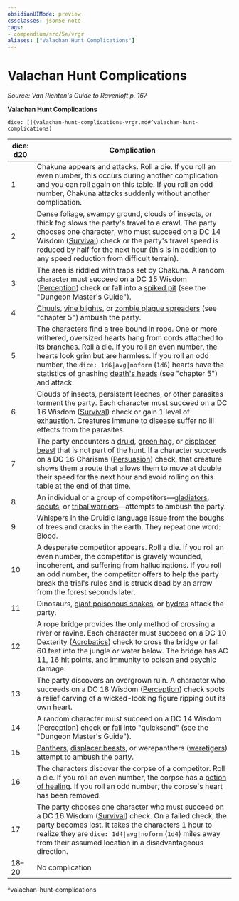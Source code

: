```yaml
---
obsidianUIMode: preview
cssclasses: json5e-note
tags:
- compendium/src/5e/vrgr
aliases: ["Valachan Hunt Complications"]
---
```

# Valachan Hunt Complications
*Source: Van Richten's Guide to Ravenloft p. 167* 

**Valachan Hunt Complications**

`dice: [](valachan-hunt-complications-vrgr.md#^valachan-hunt-complications)`

| dice: d20 | Complication |
|-----------|--------------|
| 1 | Chakuna appears and attacks. Roll a die. If you roll an even number, this occurs during another complication and you can roll again on this table. If you roll an odd number, Chakuna attacks suddenly without another complication. |
| 2 | Dense foliage, swampy ground, clouds of insects, or thick fog slows the party's travel to a crawl. The party chooses one character, who must succeed on a DC 14 Wisdom ([Survival](/3-Mechanics/CLI/rules/skills.md#Survival)) check or the party's travel speed is reduced by half for the next hour (this is in addition to any speed reduction from difficult terrain). |
| 3 | The area is riddled with traps set by Chakuna. A random character must succeed on a DC 15 Wisdom ([Perception](/3-Mechanics/CLI/rules/skills.md#Perception)) check or fall into a [spiked pit](/3-Mechanics/CLI/traps-hazards/pits.md) (see the "Dungeon Master's Guide"). |
| 4 | [Chuuls](/3-Mechanics/CLI/bestiary/aberration/chuul.md), [vine blights](/3-Mechanics/CLI/bestiary/plant/vine-blight.md), or [zombie plague spreaders](/3-Mechanics/CLI/bestiary/undead/zombie-plague-spreader-vrgr.md) (see "chapter 5") ambush the party. |
| 5 | The characters find a tree bound in rope. One or more withered, oversized hearts hang from cords attached to its branches. Roll a die. If you roll an even number, the hearts look grim but are harmless. If you roll an odd number, the `dice: 1d6\|avg\|noform` (`1d6`) hearts have the statistics of gnashing [death's heads](/3-Mechanics/CLI/bestiary/undead/deaths-head-vrgr.md) (see "chapter 5") and attack. |
| 6 | Clouds of insects, persistent leeches, or other parasites torment the party. Each character must succeed on a DC 16 Wisdom ([Survival](/3-Mechanics/CLI/rules/skills.md#Survival)) check or gain 1 level of [exhaustion](/3-Mechanics/CLI/rules/conditions.md#exhaustion). Creatures immune to disease suffer no ill effects from the parasites. |
| 7 | The party encounters a [druid](/3-Mechanics/CLI/bestiary/humanoid/druid.md), [green hag](/3-Mechanics/CLI/bestiary/fey/green-hag.md), or [displacer beast](/3-Mechanics/CLI/bestiary/monstrosity/displacer-beast.md) that is not part of the hunt. If a character succeeds on a DC 16 Charisma ([Persuasion](/3-Mechanics/CLI/rules/skills.md#Persuasion)) check, that creature shows them a route that allows them to move at double their speed for the next hour and avoid rolling on this table at the end of that time. |
| 8 | An individual or a group of competitors—[gladiators](/3-Mechanics/CLI/bestiary/humanoid/gladiator.md), [scouts](/3-Mechanics/CLI/bestiary/humanoid/scout.md), or [tribal warriors](/3-Mechanics/CLI/bestiary/humanoid/tribal-warrior.md)—attempts to ambush the party. |
| 9 | Whispers in the Druidic language issue from the boughs of trees and cracks in the earth. They repeat one word: Blood. |
| 10 | A desperate competitor appears. Roll a die. If you roll an even number, the competitor is gravely wounded, incoherent, and suffering from hallucinations. If you roll an odd number, the competitor offers to help the party break the trial's rules and is struck dead by an arrow from the forest seconds later. |
| 11 | Dinosaurs, [giant poisonous snakes](/3-Mechanics/CLI/bestiary/beast/giant-poisonous-snake.md), or [hydras](/3-Mechanics/CLI/bestiary/monstrosity/hydra.md) attack the party. |
| 12 | A rope bridge provides the only method of crossing a river or ravine. Each character must succeed on a DC 10 Dexterity ([Acrobatics](/3-Mechanics/CLI/rules/skills.md#Acrobatics)) check to cross the bridge or fall 60 feet into the jungle or water below. The bridge has AC 11, 16 hit points, and immunity to poison and psychic damage. |
| 13 | The party discovers an overgrown ruin. A character who succeeds on a DC 18 Wisdom ([Perception](/3-Mechanics/CLI/rules/skills.md#Perception)) check spots a relief carving of a wicked-looking figure ripping out its own heart. |
| 14 | A random character must succeed on a DC 14 Wisdom ([Perception](/3-Mechanics/CLI/rules/skills.md#Perception)) check or fall into "quicksand" (see the "Dungeon Master's Guide"). |
| 15 | [Panthers](/3-Mechanics/CLI/bestiary/beast/panther.md), [displacer beasts](/3-Mechanics/CLI/bestiary/monstrosity/displacer-beast.md), or werepanthers ([weretigers](/3-Mechanics/CLI/bestiary/humanoid/weretiger.md)) attempt to ambush the party. |
| 16 | The characters discover the corpse of a competitor. Roll a die. If you roll an even number, the corpse has a [potion of healing](/3-Mechanics/CLI/items/potion-of-healing.md). If you roll an odd number, the corpse's heart has been removed. |
| 17 | The party chooses one character who must succeed on a DC 16 Wisdom ([Survival](/3-Mechanics/CLI/rules/skills.md#Survival)) check. On a failed check, the party becomes lost. It takes the characters 1 hour to realize they are `dice: 1d4\|avg\|noform` (`1d4`) miles away from their assumed location in a disadvantageous direction. |
| 18–20 | No complication |
^valachan-hunt-complications